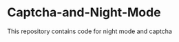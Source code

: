 Captcha-and-Night-Mode
======================

This repository contains code for night mode and captcha
